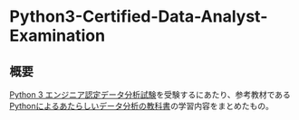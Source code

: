 # Python3-Certified-Data-Analyst-Examination

## 概要

[Python 3 エンジニア認定データ分析試験](https://www.pythonic-exam.com/exam/analyist)を受験するにあたり、参考教材である[Pythonによるあたらしいデータ分析の教科書](https://www.amazon.co.jp/dp/4798158348/)の学習内容をまとめたもの。
